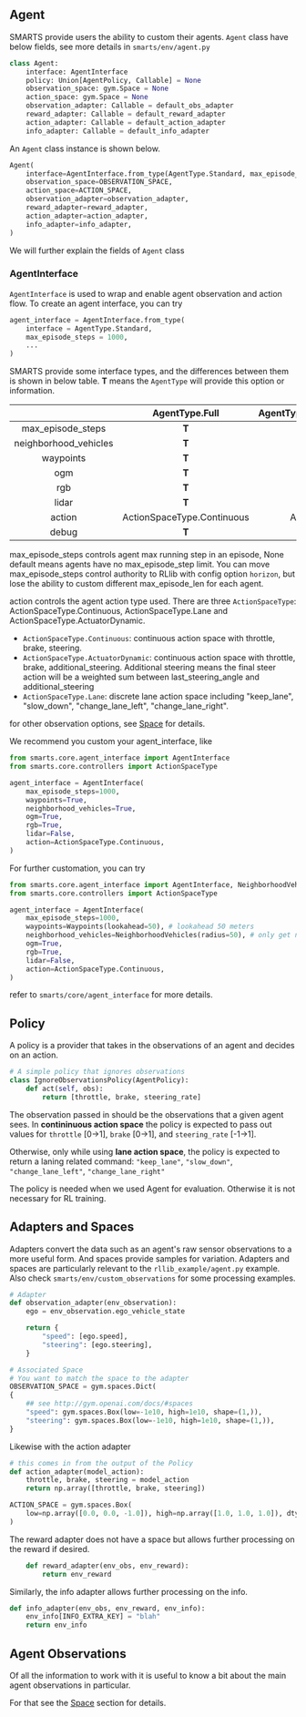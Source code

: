 ## Agent

SMARTS provide users the ability to custom their agents. `Agent` class have below fields, see more details in 
`smarts/env/agent.py` 

```python
class Agent:
    interface: AgentInterface
    policy: Union[AgentPolicy, Callable] = None
    observation_space: gym.Space = None
    action_space: gym.Space = None
    observation_adapter: Callable = default_obs_adapter
    reward_adapter: Callable = default_reward_adapter
    action_adapter: Callable = default_action_adapter
    info_adapter: Callable = default_info_adapter
```

An `Agent` class instance is shown below.
```python
Agent(
    interface=AgentInterface.from_type(AgentType.Standard, max_episode_steps=500),
    observation_space=OBSERVATION_SPACE,
    action_space=ACTION_SPACE,
    observation_adapter=observation_adapter,
    reward_adapter=reward_adapter,
    action_adapter=action_adapter,
    info_adapter=info_adapter,
)
```

We will further explain the fields of `Agent` class
### AgentInterface

`AgentInterface` is used to wrap and enable agent observation and action flow. To create an agent interface, you can try
```python
agent_interface = AgentInterface.from_type(
    interface = AgentType.Standard,
    max_episode_steps = 1000, 
    ...
)
```

SMARTS provide some interface types, and the differences between them is shown in below table. **T** means the `AgentType` will provide this option or information. 

|                       |       AgentType.Full       | AgentType.StandardWithAbsoluteSteering |       AgentType.Standard        |   AgentType.Laner    |
| :-------------------: | :------------------------: | :------------------------------------: | :-----------------------------: | :------------------: |
|   max_episode_steps   |           **T**            |                 **T**                  |              **T**              |        **T**         |
| neighborhood_vehicles |           **T**            |                 **T**                  |              **T**              |                      |
|       waypoints       |           **T**            |                 **T**                  |              **T**              |        **T**         |
|          ogm          |           **T**            |                                        |                                 |                      |
|          rgb          |           **T**            |                                        |                                 |                      |
|         lidar         |           **T**            |                                        |                                 |                      |
|        action         | ActionSpaceType.Continuous |       ActionSpaceType.Continuous       | ActionSpaceType.ActuatorDynamic | ActionSpaceType.Lane |
|         debug         |           **T**            |                 **T**                  |              **T**              |        **T**         |

max_episode_steps controls agent max running step in an episode, None default means agents have no max_episode_step limit.
You can move max_episode_steps control authority to RLlib with config option `horizon`, but lose the ability to custom 
different max_episode_len for each agent.

action controls the agent action type used. There are three `ActionSpaceType`: ActionSpaceType.Continuous, ActionSpaceType.Lane 
and ActionSpaceType.ActuatorDynamic.
- `ActionSpaceType.Continuous`: continuous action space with throttle, brake, steering.
- `ActionSpaceType.ActuatorDynamic`: continuous action space with throttle, brake, additional_steering. Additional steering means
the final steer action will be a weighted sum between last_steering_angle and additional_steering 
- `ActionSpaceType.Lane`: discrete lane action space including "keep_lane",  "slow_down", "change_lane_left", "change_lane_right".

for other observation options, see [Space](Space.md) for details.

We recommend you custom your agent_interface, like
```python
from smarts.core.agent_interface import AgentInterface
from smarts.core.controllers import ActionSpaceType

agent_interface = AgentInterface(
    max_episode_steps=1000,
    waypoints=True,
    neighborhood_vehicles=True,
    ogm=True,
    rgb=True,
    lidar=False,
    action=ActionSpaceType.Continuous,
)
```

For further customation, you can try
```python
from smarts.core.agent_interface import AgentInterface, NeighborhoodVehicles, OGM, RGB, Waypoints
from smarts.core.controllers import ActionSpaceType

agent_interface = AgentInterface(
    max_episode_steps=1000,
    waypoints=Waypoints(lookahead=50), # lookahead 50 meters
    neighborhood_vehicles=NeighborhoodVehicles(radius=50), # only get neighborhood info with 50 meters.
    ogm=True,
    rgb=True,
    lidar=False,
    action=ActionSpaceType.Continuous,
)
```
refer to `smarts/core/agent_interface` for more details.


## Policy

A policy is a provider that takes in the observations of an agent and decides on an action.

```python
# A simple policy that ignores observations
class IgnoreObservationsPolicy(AgentPolicy):
    def act(self, obs):
        return [throttle, brake, steering_rate]
```
The observation passed in should be the observations that a given agent sees. In **contininuous action space** the policy is expected to pass out values for `throttle` [0->1], `brake` [0->1], and `steering_rate` [-1->1].

Otherwise, only while using **lane action space**, the policy is expected to return a laning related command: `"keep_lane"`, `"slow_down"`, `"change_lane_left"`, `"change_lane_right"`

The policy is needed when we used Agent for evaluation. Otherwise it is not necessary for RL training.

## Adapters and Spaces

Adapters convert the data such as an agent's raw sensor observations to a more useful form. And spaces provide samples for variation.
 Adapters and spaces are particularly relevant to the `rllib_example/agent.py` example. Also check `smarts/env/custom_observations` for some processing examples.

```python
# Adapter
def observation_adapter(env_observation):
    ego = env_observation.ego_vehicle_state

    return {
        "speed": [ego.speed],
        "steering": [ego.steering],
    }

# Associated Space
# You want to match the space to the adapter
OBSERVATION_SPACE = gym.spaces.Dict(
{
    ## see http://gym.openai.com/docs/#spaces
    "speed": gym.spaces.Box(low=-1e10, high=1e10, shape=(1,)),
    "steering": gym.spaces.Box(low=-1e10, high=1e10, shape=(1,)),        
}
```

Likewise with the action adapter

```python
# this comes in from the output of the Policy
def action_adapter(model_action):
    throttle, brake, steering = model_action
    return np.array([throttle, brake, steering])

ACTION_SPACE = gym.spaces.Box(
    low=np.array([0.0, 0.0, -1.0]), high=np.array([1.0, 1.0, 1.0]), dtype=np.float32
)
```

The reward adapter does not have a space but allows further processing on the reward if desired.

```python
    def reward_adapter(env_obs, env_reward):
        return env_reward
```

Similarly, the info adapter allows further processing on the info.
```python
def info_adapter(env_obs, env_reward, env_info):
    env_info[INFO_EXTRA_KEY] = "blah"
    return env_info
```

## Agent Observations

Of all the information to work with it is useful to know a bit about the main agent observations in particular.

For that see the [Space](Space.md) section for details.

